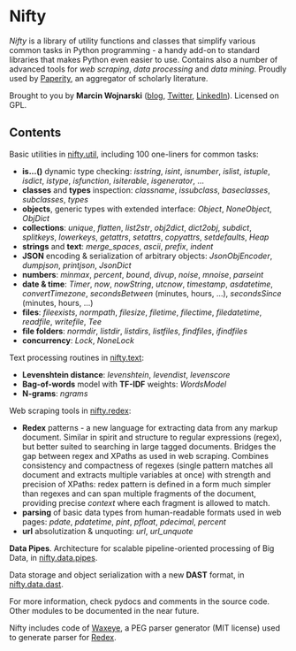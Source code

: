 Nifty
=====

*Nifty* is a library of utility functions and classes that simplify various common tasks in Python programming - a handy add-on to standard libraries that makes Python even easier to use. 
Contains also a number of advanced tools for *web scraping*, *data processing* and *data mining*.
Proudly used by [Paperity](http://paperity.org/), an aggregator of scholarly literature.

Brought to you by **Marcin Wojnarski** ([blog](http://wojnarski.wordpress.com/marcin-wojnarski), [Twitter](http://twitter.com/mwojnarski), [LinkedIn](http://www.linkedin.com/in/marcinwojnarski)). Licensed on GPL.

Contents
--------

Basic utilities in [nifty.util](https://github.com/mwojnars/nifty/blob/master/util.py), including 100 one-liners for common tasks:

- **is...()** dynamic type checking: *isstring*, *isint*, *isnumber*, *islist*, *istuple*, *isdict*, *istype*, *isfunction*, *isiterable*, *isgenerator*, ...
- **classes** and **types** inspection: *classname*, *issubclass*, *baseclasses*, *subclasses*, *types*
- **objects**, generic types with extended interface: *Object*, *NoneObject*, *ObjDict*
- **collections**: *unique*, *flatten*, *list2str*, *obj2dict*, *dict2obj*, *subdict*, *splitkeys*, *lowerkeys*, *getattrs*, *setattrs*, *copyattrs*, *setdefaults*, *Heap*
- **strings** and **text**: *merge_spaces*, *ascii*, *prefix*, *indent*
- **JSON** encoding & serialization of arbitrary objects: *JsonObjEncoder*, *dumpjson*, *printjson*, *JsonDict*
- **numbers**: *minmax*, *percent*, *bound*, *divup*, *noise*, *mnoise*, *parseint*
- **date & time**: *Timer*, *now*, *nowString*, *utcnow*, *timestamp*, *asdatetime*, *convertTimezone*, *secondsBetween* (minutes, hours, ...), *secondsSince* (minutes, hours, ...)
- **files**: *fileexists*, *normpath*, *filesize*, *filetime*, *filectime*, *filedatetime*, *readfile*, *writefile*, *Tee*
- **file folders**: *normdir*, *listdir*, *listdirs*, *listfiles*, *findfiles*, *ifindfiles*
- **concurrency**: *Lock*, *NoneLock*

Text processing routines in [nifty.text](https://github.com/mwojnars/nifty/blob/master/text.py):

- **Levenshtein distance**: *levenshtein*, *levendist*, *levenscore*
- **Bag-of-words** model with **TF-IDF** weights: *WordsModel*
- **N-grams**: *ngrams*

Web scraping tools in [nifty.redex](https://github.com/mwojnars/nifty/blob/master/redex/redex.py):
- **Redex** patterns - a new language for extracting data from any markup document. Similar in spirit and structure to regular expressions (regex), but better suited to searching in large tagged documents. Bridges the gap between regex and XPaths as used in web scraping.
  Combines consistency and compactness of regexes (single pattern matches all document and extracts multiple variables at once)
  with strength and precision of XPaths: redex pattern is defined in a form much simpler than regexes 
  and can span multiple fragments of the document, providing precise *context* where each fragment is allowed to match.
- **parsing** of basic data types from human-readable formats used in web pages: *pdate*, *pdatetime*, *pint*, *pfloat*, *pdecimal*, *percent*
- **url** absolutization & unquoting: *url*, *url_unquote*

**Data Pipes**. Architecture for scalable pipeline-oriented processing of Big Data, in [nifty.data.pipes](https://github.com/mwojnars/nifty/blob/master/data/pipes.py).

Data storage and object serialization with a new **DAST** format, in [nifty.data.dast](https://github.com/mwojnars/nifty/blob/master/data/dast.py).

For more information, check pydocs and comments in the source code. Other modules to be documented in the near future.

Nifty includes code of [Waxeye](http://waxeye.org/), a PEG parser generator (MIT license) used to generate parser for [Redex](https://github.com/mwojnars/nifty/blob/master/redex/redex.py).
